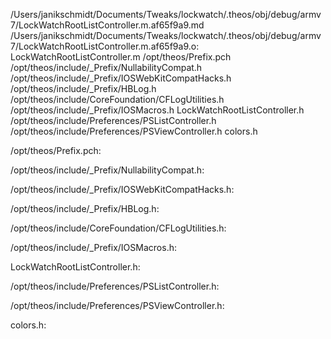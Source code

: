 /Users/janikschmidt/Documents/Tweaks/lockwatch/.theos/obj/debug/armv7/LockWatchRootListController.m.af65f9a9.md /Users/janikschmidt/Documents/Tweaks/lockwatch/.theos/obj/debug/armv7/LockWatchRootListController.m.af65f9a9.o: \
  LockWatchRootListController.m /opt/theos/Prefix.pch \
  /opt/theos/include/_Prefix/NullabilityCompat.h \
  /opt/theos/include/_Prefix/IOSWebKitCompatHacks.h \
  /opt/theos/include/_Prefix/HBLog.h \
  /opt/theos/include/CoreFoundation/CFLogUtilities.h \
  /opt/theos/include/_Prefix/IOSMacros.h LockWatchRootListController.h \
  /opt/theos/include/Preferences/PSListController.h \
  /opt/theos/include/Preferences/PSViewController.h colors.h

/opt/theos/Prefix.pch:

/opt/theos/include/_Prefix/NullabilityCompat.h:

/opt/theos/include/_Prefix/IOSWebKitCompatHacks.h:

/opt/theos/include/_Prefix/HBLog.h:

/opt/theos/include/CoreFoundation/CFLogUtilities.h:

/opt/theos/include/_Prefix/IOSMacros.h:

LockWatchRootListController.h:

/opt/theos/include/Preferences/PSListController.h:

/opt/theos/include/Preferences/PSViewController.h:

colors.h:
